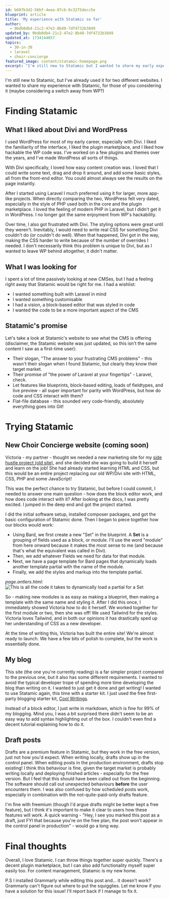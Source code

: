 ```yaml
---
id: b607b3d2-56bf-4eea-87cb-0c3275decc5e
blueprint: article
title: 'My experience with Statamic so far'
author:
  - 9bdb0db4-21c2-47e2-8b40-7df4732b3849
updated_by: 9bdb0db4-21c2-47e2-8b40-7df4732b3849
updated_at: 1734144057
topics:
  - 30-in-30
  - laravel
  - choir-concierge
featured_image: content/statamic-homepage.png
excerpt: "I'm still new to Statamic but I wanted to share my early experiences with Statamic, for those of you considering it (maybe considering a switch away from WP?)"
---
```

I'm still new to Statamic, but I've already used it for two different websites. I wanted to share my experience with Statamic, for those of you considering it (maybe considering a switch away from WP?)

# Finding Statamic

## What I liked about Divi and WordPress
I used WordPress for most of my early career, especially with Divi. I liked the familiarity of the interface, I liked the plugin marketplace, and I liked how hackable the WP code was. I've worked on a few plugins and themes over the years, and I've made WordPress all sorts of things.

With Divi specifically, I loved how easy content creation was. I loved that I could write some text, drag and drop it around, and add some basic styles, all from the front-end editor. You could almost always see the results on the page instantly. 

After I started using Laravel I much preferred using it for larger, more app-like projects. When directly comparing the two, WordPress felt very dated, especially in the style of PHP used both in the core and the plugin marketplace. I loved the feeling of modern PHP in Laravel, but I didn't get it in WordPress. I no longer got the same enjoyment from WP's hackability.

Over time, I also got frustrated with Divi. The styling options were great until they weren't. Inevitably, I would need to write real CSS for something Divi couldn't do (or couldn't do well). When that happened, Divi got in the way, making the CSS harder to write because of the number of overrides I needed. I don't necessarily think this problem is unique to Divi, but as I wanted to leave WP behind altogether, it didn't matter.

## What I was looking for
I spent a lot of time passively looking at new CMSes, but I had a feeling right away that Statamic would be right for me. I had a wishlist:
- I wanted something built with Laravel in mind
- I wanted something customisable
- I had a vision, a block-based editor that was styled in code
- I wanted the code to be a more important aspect of the CMS

## Statamic's promise
Let's take a look at Statamic's website to see what the CMS is offering (disclaimer, the Statamic website was just updated, so this isn't the same content I saw as a first-time user):
- Their slogan, "The answer to your frustrating CMS problems" - this wasn't their slogan when I found Statamic, but clearly they know their target market.
- Their promise of "the power of Laravel at your fingertips" - Laravel, check.
- Let features like blueprints, block-based editing, loads of fieldtypes, and live preview - all super important for parity with WordPress, but how do code and CSS interact with them?
- Flat-file database - this sounded very code-friendly, absolutely everything goes into Git!

# Trying Statamic

## New Choir Concierge website (coming soon)
Victoria - my partner - thought we needed a new marketing site for my [side hustle project (old site)](https://www.choirconcierge.com), and she decided she was going to build it herself and learn on the job! She had already started learning HTML and CSS, but this would be an entire project replacing our old WP/Divi site with HTML, CSS, PHP and some JavaScript!

This was the perfect chance to try Statamic, but before I could commit, I needed to answer one main question - how does the block editor work, and how does code interact with it? After looking at the docs, I was pretty excited. I jumped in the deep end and got the project started.

I did the initial software setup, installed composer packages, and got the basic configuration of Statamic done. Then I began to piece together how our blocks would work:
- Using Bard, we first create a new "Set" in the blueprint. A **Set** is a grouping of fields used as a block, or module. I'll use the word "module" from here onward because it makes the most sense to me (and because that's what the equivalent was called in Divi).
- Then, we add whatever Fields we need for data for that module.
- Next, we have a page template for Bard pages that dynamically loads another template partial with the name of the module.
- Finally, we add the styles and markup into the template partial.

_page.antlers.html:_
![This is all the code it takes to dynamically load a partial for a Set](/assets/content/dynamic-sets-partial-statamic.png "This is all the code it takes to dynamically load a partial for a Set")

So - making new modules is as easy as making a blueprint, then making a template with the same name and styling it. After I did this once, I immediately showed Victoria how to do it herself. We worked together for the first module or two, then she was off! We used Tailwind for the styles. Victoria loves Tailwind, and in both our opinions it has drastically sped up her understanding of CSS as a new developer. 

At the time of writing this, Victoria has built the entire site! We're almost ready to launch. We have a few bits of polish to complete, but the work is essentially done.

## My blog
This site (the one you're currently reading) is a far simpler project compared to the previous one, but it also has some different requirements. I wanted to avoid the typical developer trope of spending more time developing the blog than writing on it. I wanted to just get it done and get writing! I wanted to use Statamic again, this time with a starter kit. I just used the free first-party blogging starter kit, [Cool Writings](https://statamic.com/starter-kits/statamic/cool-writings). 

Instead of a block editor, I just write in markdown, which is fine for 99% of my blogging. Mind you, I was a bit surprised there didn't seem to be an easy way to add syntax highlighting out of the box. I couldn't even find a decent tutorial explaining how to do it.

## Draft posts
Drafts are a premium feature in Statamic, but they work in the free version, just not how you'd expect. When writing locally, drafts show up in the control panel. When editing posts in the production environment, drafts stop existing! I think this behaviour is fine, given the target market is probably writing locally and deploying finished articles - especially for the free version. But I feel that this should have been called out from the beginning. The software should call out unexpected behaviours **before** the user encounters them. I was also confused by how scheduled posts work, especially in combination with the not-quite-paid-only drafts feature. 

I'm fine with freemium (though I'd argue drafts might be better kept a free feature), but I think it's important to make it clear to users how these features will work. A quick warning - "Hey, I see you marked this post as a draft, just FYI that because you're on the free plan, the post won't appear in the control panel in production" - would go a long way.

# Final thoughts
Overall, I love Statamic. I can throw things together super quickly. There's a decent plugin marketplace, but I can also add functionality myself super easily too. For content management, Statamic is my new home.

P.S I installed Grammarly while editing this post and... it doesn't work? Grammarly can't figure out where to put the squigglies. Let me know if you have a solution for this issue! I'll report back if I manage to fix it.